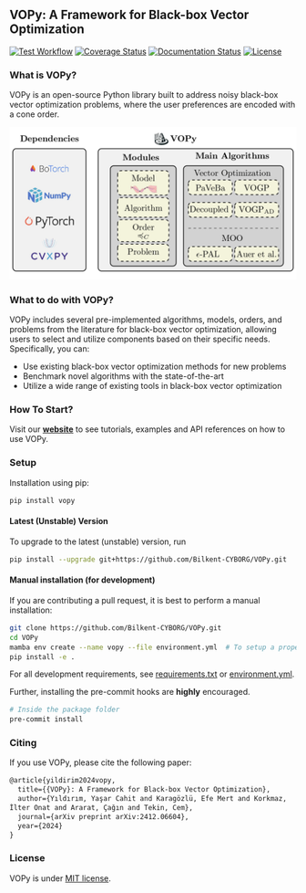 ## VOPy: A Framework for Black-box Vector Optimization

[![Test Workflow](https://github.com/Bilkent-CYBORG/VOPy/actions/workflows/test.yml/badge.svg)](https://github.com/Bilkent-CYBORG/VOPy/blob/master/.github/workflows/test.yml)
[![Coverage Status](https://coveralls.io/repos/github/Bilkent-CYBORG/VOPy/badge.svg)](https://coveralls.io/github/Bilkent-CYBORG/VOPy)
[![Documentation Status](https://readthedocs.org/projects/vopy/badge/?version=latest)](https://vopy.readthedocs.io/en/latest/)
[![License](https://img.shields.io/badge/license-MIT-green.svg)](LICENSE)

### What is VOPy?
VOPy is an open-source Python library built to address noisy black-box vector optimization problems, where the user preferences are encoded with a cone order.

<p align="center">
  <img src="docs/source/_static/vopy_deps.jpg" alt="Overview of the dependencies, core modules, and built-in algorithms of VOPy" width="600px">
</p>

### What to do with VOPy?
VOPy includes several pre-implemented algorithms, models, orders, and problems from the literature for black-box vector optimization, allowing users to select and utilize components based on their specific needs. Specifically, you can:
- Use existing black-box vector optimization methods for new problems
- Benchmark novel algorithms with the state-of-the-art
- Utilize a wide range of existing tools in black-box vector optimization

### How To Start?

Visit our [**website**](https://vopy.readthedocs.io/en/latest/) to see tutorials, examples and API references on how to use VOPy.


### Setup

Installation using pip:
```bash
pip install vopy
```

#### Latest (Unstable) Version
To upgrade to the latest (unstable) version, run

```bash
pip install --upgrade git+https://github.com/Bilkent-CYBORG/VOPy.git
```

#### Manual installation (for development)

If you are contributing a pull request, it is best to perform a manual installation:

```sh
git clone https://github.com/Bilkent-CYBORG/VOPy.git
cd VOPy
mamba env create --name vopy --file environment.yml  # To setup a proper development environment
pip install -e .
```

For all development requirements, see [requirements.txt](requirements.txt) or [environment.yml](environment.yml).

Further, installing the pre-commit hooks are **highly** encouraged.

```sh
# Inside the package folder
pre-commit install
```

### **Citing**

If you use VOPy, please cite the following paper:

```
@article{yildirim2024vopy,
  title={{VOPy}: A Framework for Black-box Vector Optimization},
  author={Yıldırım, Yaşar Cahit and Karagözlü, Efe Mert and Korkmaz, İlter Onat and Ararat, Çağın and Tekin, Cem},
  journal={arXiv preprint arXiv:2412.06604},
  year={2024}
}
```

### **License**

VOPy is under [MIT license](LICENSE).
